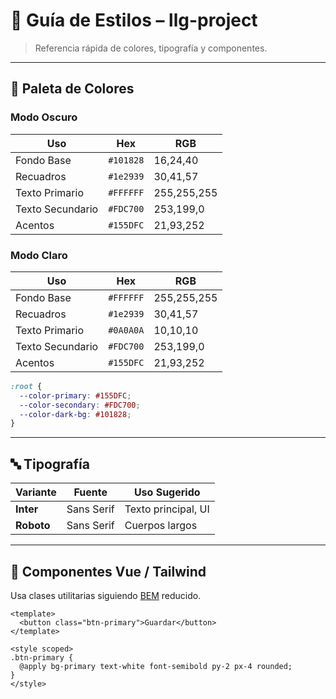# 🎨 Guía de Estilos – llg-project

> Referencia rápida de colores, tipografía y componentes.

---

## 📍 Paleta de Colores

<!-- tabs:start -->
### **Modo Oscuro**
| Uso | Hex | RGB |
|-----|-----|-----|
| Fondo Base | `#101828` | 16,24,40 |
| Recuadros | `#1e2939` | 30,41,57 |
| Texto Primario | `#FFFFFF` | 255,255,255 |
| Texto Secundario | `#FDC700` | 253,199,0 |
| Acentos | `#155DFC` | 21,93,252 |

### **Modo Claro**
| Uso | Hex | RGB |
|-----|-----|-----|
| Fondo Base | `#FFFFFF` | 255,255,255 |
| Recuadros | `#1e2939` | 30,41,57 |
| Texto Primario | `#0A0A0A` | 10,10,10 |
| Texto Secundario | `#FDC700` | 253,199,0 |
| Acentos | `#155DFC` | 21,93,252 |
<!-- tabs:end -->

```css
:root {
  --color-primary: #155DFC;
  --color-secondary: #FDC700;
  --color-dark-bg: #101828;
}
```

---

## 🔤 Tipografía

| Variante | Fuente | Uso Sugerido |
|----------|--------|--------------|
| **Inter** | Sans Serif | Texto principal, UI |
| **Roboto** | Sans Serif | Cuerpos largos |

---

## 🧩 Componentes Vue / Tailwind

Usa clases utilitarias siguiendo [BEM](https://getbem.com/) reducido.

```vue
<template>
  <button class="btn-primary">Guardar</button>
</template>

<style scoped>
.btn-primary {
  @apply bg-primary text-white font-semibold py-2 px-4 rounded;
}
</style>
```


